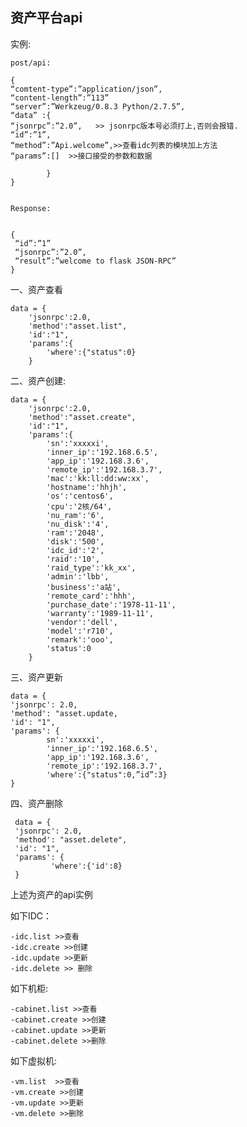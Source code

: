 ## 资产平台api  ##

实例:

	post/api:
	
	{
	“comtent-type”:”application/json”,
	“content-length”:”113”
	“server”:”Werkzeug/0.8.3 Python/2.7.5”,
	“data” :{
	“jsonrpc”:”2.0”,   >> jsonrpc版本号必须打上,否则会报错.
	“id”:”1”,
	“method”:”Api.welcome”,>>查看idc列表的模块加上方法
	“params”:[]  >>接口接受的参数和数据
	
			}
	}


	Response:

	
	{
	 “id”:”1”
	 “jsonrpc”:”2.0”,
	 “result”:”welcome to flask JSON-RPC”
	}


一、资产查看

	data = {
        'jsonrpc':2.0,  
        'method':"asset.list", 
        'id':"1",
        'params':{
            'where':{"status":0} 
        }

二、资产创建:
	
	data = {
        'jsonrpc':2.0,
        'method':"asset.create",
        'id':"1",
        'params':{
            'sn':'xxxxxi',
            'inner_ip':'192.168.6.5',
            'app_ip':'192.168.3.6',
            'remote_ip':'192.168.3.7',
            'mac':'kk:ll:dd:ww:xx',
            'hostname':'hhjh',
            'os':'centos6',
            'cpu':'2核/64',
            'nu_ram':'6',
            'nu_disk':'4',
            'ram':'2048',
            'disk':'500',
            'idc_id':'2',
            'raid':'10',
            'raid_type':'kk_xx',
            'admin':'lbb',
            'business':'a站',
            'remote_card':'hhh',
            'purchase_date':'1978-11-11',
            'warranty':'1989-11-11',
            'vendor':'dell',
            'model':'r710',
            'remark':'ooo',
            'status':0
        }
	
三、资产更新

	data = {
    'jsonrpc': 2.0,
    'method': "asset.update,
    'id': "1",
    'params': {
            sn':'xxxxxi',
            'inner_ip':'192.168.6.5',
            'app_ip':'192.168.3.6',
            'remote_ip':'192.168.3.7',
            'where':{"status":0,”id”:3}
    }


四、资产删除
	
	 data = {
     'jsonrpc': 2.0,
     'method': "asset.delete",
     'id': "1",
     'params': {
             'where':{'id':8}
     }


上述为资产的api实例

如下IDC：

	-idc.list >>查看
	-idc.create >>创建
	-idc.update >>更新
	-idc.delete >> 删除


如下机柜:
	
	-cabinet.list >>查看
	-cabinet.create >>创建
	-cabinet.update >>更新
	-cabinet.delete >>删除

如下虚拟机:
	
	-vm.list  >>查看
	-vm.create >>创建
	-vm.update >>更新
	-vm.delete >>删除	